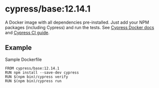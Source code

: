 <!-- WARNING: this file was autogenerated by generate-base-image.js -->
# cypress/base:12.14.1

A Docker image with all dependencies pre-installed.
Just add your NPM packages (including Cypress) and run the tests.
See [Cypress Docker docs](https://on.cypress.io/docker) and
[Cypress CI guide](https://on.cypress.io/ci).

## Example

Sample Dockerfile

```
FROM cypress/base:12.14.1
RUN npm install --save-dev cypress
RUN $(npm bin)/cypress verify
RUN $(npm bin)/cypress run
```
